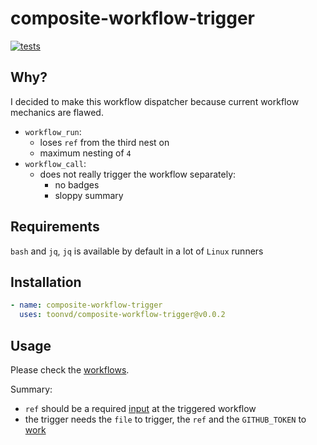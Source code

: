 # composite-workflow-trigger

[![tests](https://img.shields.io/github/actions/workflow/status/toonvd/workflow-trigger/triggered.yaml?style=for-the-badge&label=tests)](https://github.com/toonvd/workflow-trigger/actions/workflows/triggered.yaml)

## Why?
I decided to make this workflow dispatcher because current workflow mechanics are flawed.

- `workflow_run`:
  - loses `ref` from the third nest on
  - maximum nesting of `4`
- `workflow_call`:
  - does not really trigger the workflow separately:
    - no badges
    - sloppy summary

## Requirements
`bash` and `jq`, `jq` is available by default in a lot of `Linux` runners

## Installation
```yaml 
- name: composite-workflow-trigger        
  uses: toonvd/composite-workflow-trigger@v0.0.2
```
## Usage
Please check the [workflows](https://github.com/toonvd/workflow-trigger/tree/main/.github/workflows).

Summary:
 - `ref` should be a required [input](https://github.com/toonvd/workflow-trigger/blob/main/.github/workflows/triggered.yaml#L4) at the triggered workflow
 - the trigger needs the `file` to trigger, the `ref` and the `GITHUB_TOKEN` to [work](https://github.com/toonvd/workflow-trigger/blob/main/.github/workflows/main.yaml#L12)